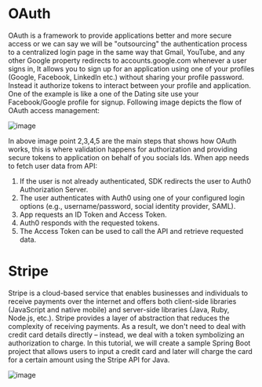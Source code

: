 # OAuth

OAuth is a framework to provide applications better and more secure access or we can say we will be "outsourcing" the authentication process to a centralized login page in the same way that Gmail, YouTube, and any other Google property redirects to accounts.google.com whenever a user signs in, It allows you to sign up for an application using one of your profiles (Google, Facebook, LinkedIn etc.) without sharing your profile password. Instead it authorize tokens to interact between your profile and application. One of the example is like a one of the Dating site use your Facebook/Google profile for signup.
Following image depicts the flow of OAuth access management:

 ![image](https://user-images.githubusercontent.com/39763460/207592472-62eca6d4-88f2-4649-8171-5a5cfe78ff72.png)

In above image point 2,3,4,5 are the main steps that shows how OAuth works, this is where validation happens for authorization and providing secure tokens to application on behalf of you socials Ids.
When app needs to fetch user data from API:
1.	If the user is not already authenticated, SDK redirects the user to Auth0 Authorization Server.
2.	The user authenticates with Auth0 using one of your configured login options (e.g., username/password, social identity provider, SAML).
3.	App requests an ID Token and Access Token.
4.	Auth0 responds with the requested tokens.
5.	The Access Token can be used to call the API and retrieve requested data.


# Stripe

Stripe is a cloud-based service that enables businesses and individuals to receive payments over the internet and offers both client-side libraries (JavaScript and native mobile) and server-side libraries (Java, Ruby, Node.js, etc.).
Stripe provides a layer of abstraction that reduces the complexity of receiving payments. As a result, we don't need to deal with credit card details directly – instead, we deal with a token symbolizing an authorization to charge.
In this tutorial, we will create a sample Spring Boot project that allows users to input a credit card and later will charge the card for a certain amount using the Stripe API for Java.

![image](https://user-images.githubusercontent.com/39763460/207593744-fa6ab031-888b-4e59-9222-d613a7d37d77.png)
